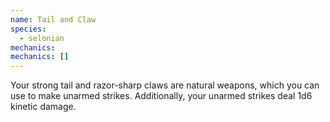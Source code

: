 ```yaml
---
name: Tail and Claw
species:
  - selonian
mechanics:
mechanics: []
---
```

Your strong tail and razor-sharp claws are natural weapons, which you can use to make unarmed strikes. Additionally, your unarmed strikes deal 1d6 kinetic damage.
